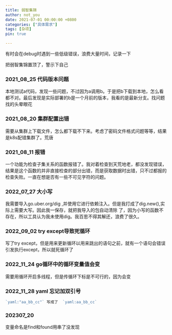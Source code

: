 ```yaml
---
title: 弱智集锦
author: not_you
date: 2021-07-01 00:00:00 +0800
categories: ["具体需求"]
tags: [杂项]
pin: true

---
```


有时会在debug时遇到一些低级错误，浪费大量时间，记录一下

把弱智集锦置顶了，警示下自己

### 2021_08_25 代码版本问题

本地测试a代码，发现一些问题，不过因为a调用b。于是把b下载到本地，怎么看都不对。最后发现是实际部署的b是一个月前的版本，我看的是最新分支。找问题找的头晕眼花



### 2021_08_20 集群配置出错

需要从集群上下载文件，怎么都下载不下来。考虑了密码文件格式问题等等，结果是k8s配错集群了。荒唐



### 2021_08_11 报错

一个功能为检查子集关系的函数报错了。我对着检查到天荒地老，都没发现错误，结果是这个函数的并非直接检查的部分出错，而是获取数据时出错，只不过都报的检查失败。一直在想是否有一些不可见字符的问题。



### 2022_07_27  大小写

我需要导入go.uber.org/dig ,并使用它进行依赖注入。但是我打成了dig.new(),实际上需要大写。因此我一保存，就把我导入的包自动清除 了，因为小写的函数不存在，所以工具认为我未使用dig。我百思不得其解还，浪费了很久。



### 2022_09_02 try except导致死循环

写了try except，但是用来更新循环以用来跳出的语句之前，就有一个语句会错误引发执行except，所以就死循环了



### 2022_11_24 go循环中的循环变量值会变

需要用循环开启多线程，但是传循环下标是不可行的，因为会变



### 2022_11_28 yaml 忘记加双引号

```go
`yaml:"aa_bb_cc"` 写成了  `yaml:aa_bb_cc`
```



### 202307_20

变量命名是find和found用串了没发现
